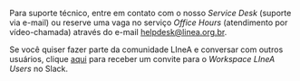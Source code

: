



Para suporte técnico, entre em contato com o nosso _Service Desk_ (suporte via e-mail) ou reserve uma vaga no serviço _Office Hours_ (atendimento por vídeo-chamada) através do e-mail [helpdesk@linea.org.br](mailto:helpdesk@linea.org.br). 

Se você quiser fazer parte da comunidade LIneA e conversar com outros usuários, clique [aqui](https://join.slack.com/t/lineauusers/shared_invite/zt-1h9nxy1du-iuHtVycWNJGDgDw8SaSmtQ) para receber um convite para o _Workspace_ _LIneA Users_ no Slack.



<!-- **[EN]**

## Help 

Comments, questions, suggestions? If you find something missing in this documentation, be welcome to open an issue on the [LIneA's Documentation repository on GitHub](https://github.com/linea-it/docs). 

For technical support, contact us on [helpdesk@linea.org.br](mailto:helpdesk@linea.org.br). 

If you need to talk with our specialists, be welcome to book a slot in the _Office Hours_ service by sending an email to our communications team on [cde@linea.org.br](mailto:cde@linea.org.br).

If you want to be part of the LIneA community and chat with other users, click [here](https://join.slack.com/t/lineausers/shared_invite/zt-1h9nxy1du-iuHtVycWNJGDgDw8SaSmtQ) to receive an invitation for the _LIneA Users_ Workspace on Slack.  -->
